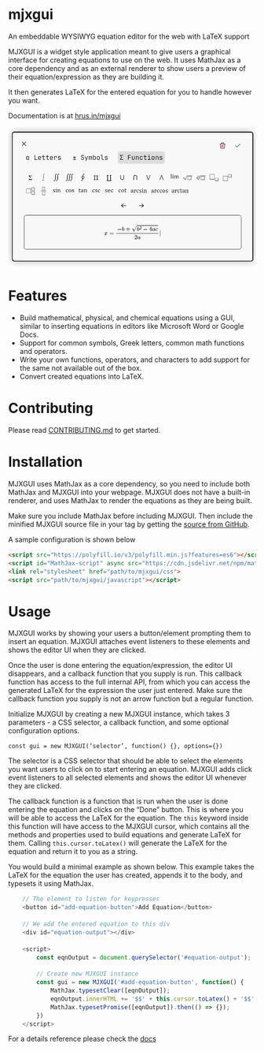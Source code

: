 # mjxgui
An embeddable WYSIWYG equation editor for the web with LaTeX support

MJXGUI is a widget style application meant to give users a graphical interface for creating equations 
to use on the web. It uses MathJax as a core dependency and as an external renderer to show users a preview 
of their equation/expression as they are building it.  

It then generates LaTeX for the entered equation for you to handle however you want.

Documentation is at [hrus.in/mjxgui](https://hrus.in/mjxgui)

![MJXGUI Editor Window](docs/media/mjxgui-editor.png)

# Features
- Build mathematical, physical, and chemical equations using a GUI, similar to inserting equations in 
editors like Microsoft Word or Google Docs.
- Support for common symbols, Greek letters, common math functions and operators.
- Write your own functions, operators, and characters to add support for the same not available out of the box.
- Convert created equations into LaTeX.

# Contributing
Please read [CONTRIBUTING.md](https://github.com/hrushikeshrv/mjxgui/blob/main/CONTRIBUTING.md) to get started.

# Installation
MJXGUI uses MathJax as a core dependency, so you need to include both MathJax and 
MJXGUI into your webpage. MJXGUI does not have a built-in renderer, and uses MathJax to render the
equations as they are being built.

Make sure you include MathJax  before including MJXGUI.
Then include the minified MJXGUI source file in your <head> tag by getting the [source from GitHub](https://raw.githubusercontent.com/hrushikeshrv/mjxgui/main/src/mjxgui.min.js).  

A sample configuration is shown below  

````html
<script src="https://polyfill.io/v3/polyfill.min.js?features=es6"></script>
<script id="MathJax-script" async src="https://cdn.jsdelivr.net/npm/mathjax@3/es5/tex-mml-chtml.js"></script>
<link rel="stylesheet" href="path/to/mjxgui/css">
<script src="path/to/mjxgui/javascript"></script>
````

# Usage
MJXGUI works by showing your users a button/element prompting them to insert an equation. 
MJXGUI attaches event listeners to these elements and shows the editor UI when they are clicked.

Once the user is done entering the equation/expression, the editor UI disappears, and a 
callback function that you supply is run. This callback function has access to the full internal 
API, from which you can access the generated LaTeX for the expression the user just entered. 
Make sure the callback function you supply is not an arrow function but a regular function.

Initialize MJXGUI by creating a new MJXGUI instance, which takes 3 parameters - a CSS selector, a callback function, and some optional configuration options.

	const gui = new MJXGUI(‘selector’, function() {}, options={})

The selector is a CSS selector that should be able to select the elements you want users to click 
on to start entering an equation. MJXGUI adds click event listeners to all selected elements and 
shows the editor UI whenever they are clicked.

The callback function is a function that is run when the user is done entering the equation and 
clicks on the “Done” button. This is where you will be able to access the LaTeX for the equation. 
The `this` keyword inside this function will have access to the MJXGUI cursor, which contains all 
the methods and properties used to build equations and generate LaTeX for them. Calling 
`this.cursor.toLatex()` will generate the LaTeX for the equation and return it to you as a string.

You would build a minimal example as shown below. This example takes the LaTeX for the equation 
the user has created, appends it to the body, and typesets it using MathJax.

````javascript
    // The element to listen for keypresses
    <button id="add-equation-button">Add Equation</button>

    // We add the entered equation to this div
    <div id="equation-output"></div>

    <script>
        const eqnOutput = document.querySelector('#equation-output');
        
        // Create new MJXGUI instance
        const gui = new MJXGUI('#add-equation-button', function() {
            MathJax.typesetClear([eqnOutput]);
            eqnOutput.innerHTML += '$$' + this.cursor.toLatex() + '$$' + '<br>';
            MathJax.typesetPromise([eqnOutput]).then(() => {});
        })
    </script>
````

For a details reference please check the [docs](https://hrus.in/mjxgui)


